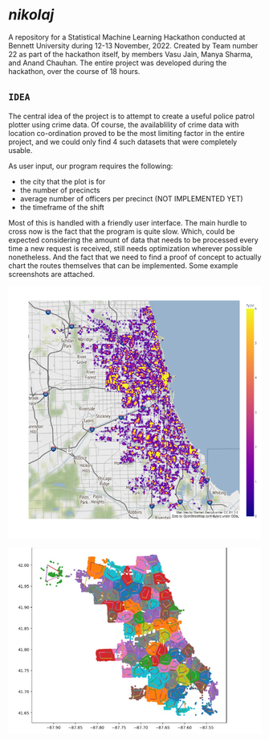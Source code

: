 # *nikolaj*

A repository for a Statistical Machine Learning Hackathon conducted at Bennett University during 12-13 November, 2022. Created by Team number 22 as part of the hackathon itself, by members Vasu Jain, Manya Sharma, and Anand Chauhan. The entire project was developed during the hackathon, over the course of 18 hours.

## `IDEA`

The central idea of the project is to attempt to create a useful police patrol plotter using crime data. Of course, the availablility of crime data with location co-ordination proved to be the most limiting factor in the entire project, and we could only find 4 such datasets that were completely usable.

As user input, our program requires the following:

- the city that the plot is for
- the number of precincts
- average number of officers per precinct (NOT IMPLEMENTED YET)
- the timeframe of the shift

Most of this is handled with a friendly user interface. The main hurdle to cross now is the fact that the program is quite slow. Which, could be expected considering the amount of data that needs to be processed every time a new request is received, still needs optimization wherever possible nonetheless. And the fact that we need to find a proof of concept to actually chart the routes themselves that can be implemented. Some example screenshots are attached.

![The basic heatmap (over chicago, with a basic timeframe), plotted using plotly.](assets/heatmap.png)

![A prototype plot of the precinct zones.](assets/prototypeplot.jpg)
